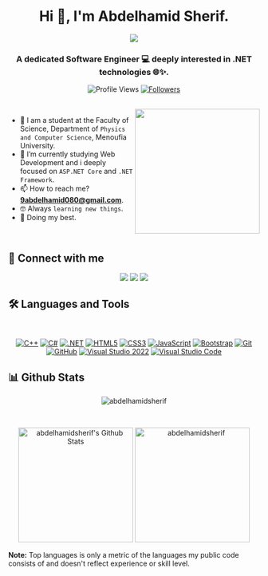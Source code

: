 <h1 align="center" >Hi 👋, I'm Abdelhamid Sherif.</h1>

<!-- Typing SVG by DenverCoder1 - https://github.com/DenverCoder1/readme-typing-svg -->
<p align="center">
  <a href="https://github.com/DenverCoder1/readme-typing-svg">
    <img src="https://readme-typing-svg.herokuapp.com/?lines=Software%20Engineer.;Always%20learning%20new%20things.&font=Fira%20Code&center=true&width=500&height=50&color=000000&vCenter=true&size=30&bold=true&weight=800&speed=50&pause=1000">
  </a>
</p>

<h3 align="center" >A dedicated Software Engineer 💻 deeply interested in .NET technologies 🌐✨.</h3>

<p align="center"> 
    <img src="https://komarev.com/ghpvc/?username=abdelhamidsherif&label=Profile%20views&color=0e75b6&style=flat" alt="Profile Views" />
    <a href="https://github.com/abdelhamidsherif?tab=followers" target="_blank" rel="noopener noreferrer">
        <img src="https://img.shields.io/github/followers/abdelhamidsherif?label=Followers" alt="Followers" />
    </a>
</p>


<br>
<img align="right" src="https://user-images.githubusercontent.com/63050133/156676671-d5b2e362-97d4-4404-9447-dd71ddfea82f.gif" width = 250px/>

- :school: I am a student at the Faculty of Science, Department of `Physics and Computer Science`, Menoufia University.
- 🌱 I’m currently studying Web Development and i deeply focused on `ASP.NET Core` and `.NET Framework`.
- 📫 How to reach me? **9abdelhamid080@gmail.com**.
- :nerd_face: Always `learning new things`.
- 🐼 Doing my best.

<br>

## 📩 Connect with me
<p align="center">
    <a href="mailto:9abdelhamid080@gmail.com" title="Gmail"><img src="https://img.shields.io/badge/gmail-%23F05033.svg?style=for-the-badge&logo=gmail&logoColor=white"/></a>  
<a href="https://www.facebook.com/profile.php?id=100086305047581" title="Facebook"><img src="https://img.shields.io/badge/Facebook-%231877F2.svg?style=for-the-badge&logo=Facebook&logoColor=white"/></a>
    <a href="https://linkedin.com/in/abdelhamid-sherif" title="LinkedIn" target="_blank">
  <img src="https://img.shields.io/badge/linkedin-%230077B5.svg?style=for-the-badge&logo=linkedin&logoColor=white"/>
</a>
  
</p>

## 🛠 Languages and Tools
<br>
<p align="center">
<a href="https://en.cppreference.com/w/" title="C++ Documentation">
        <img src="https://img.shields.io/badge/C++-%2300599C.svg?style=for-the-badge&logo=c%2B%2B&logoColor=white" alt="C++"></a>
        <a href="https://learn.microsoft.com/en-us/dotnet/csharp/" title="C# Documentation">
        <img src="https://img.shields.io/badge/C%23-%23239120.svg?style=for-the-badge&logo=c-sharp&logoColor=white" alt="C#"></a>
        <a href="https://learn.microsoft.com/en-us/dotnet/" title=".NET Documentation">
        <img src="https://img.shields.io/badge/.NET-%23512BD4.svg?style=for-the-badge&logo=dotnet&logoColor=white" alt=".NET"></a>
        <a href="https://www.w3.org/TR/html5/" title="HTML5"><img src="https://img.shields.io/badge/html5-%23E34F26.svg?style=for-the-badge&logo=html5&logoColor=white" alt="HTML5"></a>
        <a href="https://www.w3.org/Style/CSS/" title="CSS3"><img src="https://img.shields.io/badge/css3-%23157122B6.svg?style=for-the-badge&logo=css3&logoColor=white" alt="CSS3"></a>
         <a href="https://developer.mozilla.org/en-US/docs/Web/JavaScript" title="JavaScript Documentation">
        <img src="https://img.shields.io/badge/JavaScript-%23F7DF1E.svg?style=for-the-badge&logo=javascript&logoColor=black" alt="JavaScript"></a>
    <a href="https://getbootstrap.com/docs/" title="Bootstrap Documentation">
        <img src="https://img.shields.io/badge/Bootstrap-%23563D7C.svg?style=for-the-badge&logo=bootstrap&logoColor=white" alt="Bootstrap"></a>
<a href="https://git-scm.com/" title="Git"><img src="https://img.shields.io/badge/git-%23F05033.svg?style=for-the-badge&logo=git&logoColor=white" alt="Git"></a>
<a href="https://github.com/" title="GitHub"><img src="https://img.shields.io/badge/github-%23121011.svg?style=for-the-badge&logo=github&logoColor=white" alt="GitHub"></a>
<a href="https://learn.microsoft.com/en-us/visualstudio/" title="Visual Studio 2022">
    <img src="https://img.shields.io/badge/Visual%20Studio%202022-5C2D91.svg?style=for-the-badge&logo=visual-studio&logoColor=white" alt="Visual Studio 2022"></a>
<a href="https://code.visualstudio.com/" title="Visual Studio Code"><img src="https://img.shields.io/badge/Visual%20Studio%20Code-0078d7.svg?style=for-the-badge&logo=visual-studio-code&logoColor=white" alt="Visual Studio Code"></a>
</p>

## 📊 Github Stats
<p align="center"><img src="https://github-readme-streak-stats.herokuapp.com/?user=abdelhamidsherif&theme=tokyonight_duo" alt="abdelhamidsherif" /></p>
  <br/>
  <p align="center">
    <a href="https://github.com/anuraghazra/github-readme-stats">
	    <img alt="abdelhamidsherif's Github Stats" src="https://github-readme-stats.vercel.app/api?username=abdelhamidsherif&show_icons=true&count_private=true&locale=en&theme=tokyonight&layout=compact" height="230px"/></a>
	  <img src="https://github-readme-stats.vercel.app/api/top-langs?username=abdelhamidsherif&langs_count=10&show_icons=true&locale=en&theme=tokyonight" alt="abdelhamidsherif" height="230px"/>

<br/>

  <b>Note:</b> Top languages is only a metric of the languages my public code consists of and doesn't reflect experience or skill level.
  </p>
  
